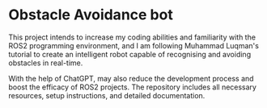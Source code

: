 # Obstacle Avoidance bot
This project intends to increase my coding abilities and familiarity with the ROS2 programming environment, and I am following Muhammad Luqman's tutorial to create an intelligent robot capable of recognising and avoiding obstacles in real-time. 

With the help of ChatGPT, may also reduce the development process and boost the efficacy of ROS2 projects.
The repository includes all necessary resources, setup instructions, and detailed documentation.